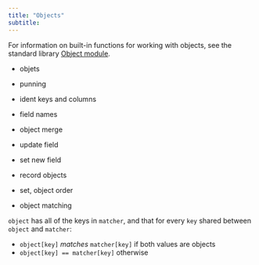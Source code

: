 ```yaml
---
title: "Objects"
subtitle:
---
```


For information on built-in functions for working with objects, see the standard
library [Object module](/stdlib/Object).

- objets
- punning
- ident keys and columns
- field names
- object merge
- update field
- set new field
- record objects

- set, object order

- object matching

`object` has all of the keys in `matcher`, and that for every `key` shared
between `object` and `matcher`:

- `object[key]` _matches_ `matcher[key]` if both values are objects
- `object[key] == matcher[key]` otherwise
